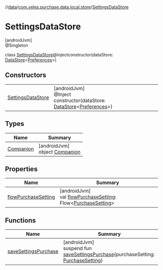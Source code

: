 //[data](../../../index.md)/[com.veles.purchase.data.local.store](../index.md)/[SettingsDataStore](index.md)

# SettingsDataStore

[androidJvm]\
@Singleton

class [SettingsDataStore](index.md)@Injectconstructor(dataStore: [DataStore](https://developer.android.com/reference/kotlin/androidx/datastore/core/DataStore.html)&lt;[Preferences](https://developer.android.com/reference/kotlin/androidx/datastore/preferences/core/Preferences.html)&gt;)

## Constructors

| | |
|---|---|
| [SettingsDataStore](-settings-data-store.md) | [androidJvm]<br>@Inject<br>constructor(dataStore: [DataStore](https://developer.android.com/reference/kotlin/androidx/datastore/core/DataStore.html)&lt;[Preferences](https://developer.android.com/reference/kotlin/androidx/datastore/preferences/core/Preferences.html)&gt;) |

## Types

| Name | Summary |
|---|---|
| [Companion](-companion/index.md) | [androidJvm]<br>object [Companion](-companion/index.md) |

## Properties

| Name | Summary |
|---|---|
| [flowPurchaseSetting](flow-purchase-setting.md) | [androidJvm]<br>val [flowPurchaseSetting](flow-purchase-setting.md): Flow&lt;[PurchaseSetting](../../../../domain/domain/com.veles.purchase.domain.model.setting/-purchase-setting/index.md)&gt; |

## Functions

| Name | Summary |
|---|---|
| [saveSettingsPurchase](save-settings-purchase.md) | [androidJvm]<br>suspend fun [saveSettingsPurchase](save-settings-purchase.md)(purchaseSetting: [PurchaseSetting](../../../../domain/domain/com.veles.purchase.domain.model.setting/-purchase-setting/index.md)) |
